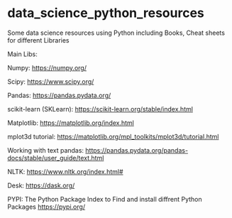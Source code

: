 # data_science_python_resources
Some data science resources using Python including Books, Cheat sheets for different Libraries  

Main Libs: 

Numpy: https://numpy.org/

Scipy: https://www.scipy.org/

Pandas: https://pandas.pydata.org/ 

scikit-learn (SKLearn): https://scikit-learn.org/stable/index.html

Matplotlib: https://matplotlib.org/index.html

mplot3d tutorial: https://matplotlib.org/mpl_toolkits/mplot3d/tutorial.html

Working with text pandas: https://pandas.pydata.org/pandas-docs/stable/user_guide/text.html

NLTK: https://www.nltk.org/index.html#

Desk: https://dask.org/

PYPI: The Python Package Index to Find and install diffrent Python Packages https://pypi.org/ 
